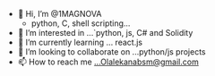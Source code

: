 - 👋 Hi, I’m @1MAGNOVA
  - python, C, shell scripting...
- 👀 I’m interested in ...`python, js, C# and Solidity
- 🌱 I’m currently learning ... react.js
- 💞️ I’m looking to collaborate on ...python/js projects
- 📫 How to reach me ...Olalekanabsm@gmail.com  

<!---
1MAGNOVA/1MAGNOVA is a ✨ special ✨ repository because its `README.md` (this file) appears on your GitHub profile.
You can click the Preview link to take a look at your changes.
--->
